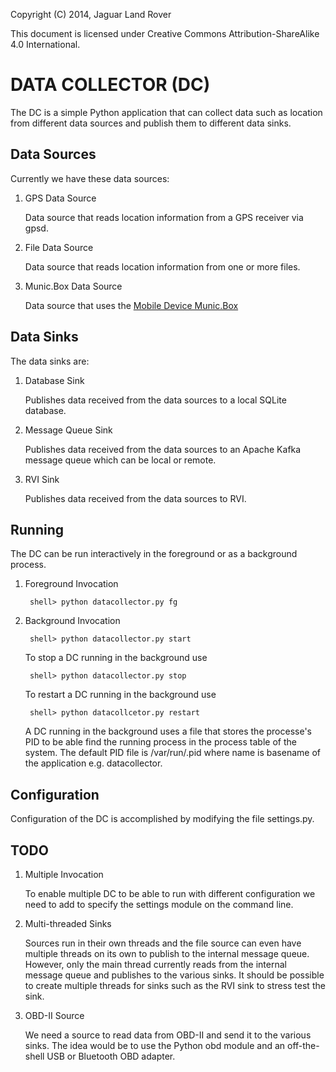 Copyright (C) 2014, Jaguar Land Rover

This document is licensed under Creative Commons
Attribution-ShareAlike 4.0 International.


DATA COLLECTOR (DC)
===================

The DC is a simple Python application that can collect data such as location
from different data sources and publish them to different data sinks.

Data Sources
------------

Currently we have these data sources:

1. GPS Data Source

   Data source that reads location information from a GPS receiver via
   gpsd.
        
2. File Data Source
 
   Data source that reads location information from one or more files.
        
3. Munic.Box Data Source
 
   Data source that uses the [Mobile Device Munic.Box](http://www.munic.io)
        
Data Sinks
----------
    
The data sinks are:

1. Database Sink

   Publishes data received from the data sources to a local SQLite database.
        
2. Message Queue Sink

   Publishes data received from the data sources to an Apache Kafka message
   queue which can be local or remote.
        
3. RVI Sink

   Publishes data received from the data sources to RVI.
        
Running
-------
        
The DC can be run interactively in the foreground or as a background process.

1. Foreground Invocation

        shell> python datacollector.py fg
        
2. Background Invocation

        shell> python datacollector.py start
        
   To stop a DC running in the background use
   
        shell> python datacollector.py stop
        
   To restart a DC running in the background use
    
        shell> python datacollcetor.py restart
        
   A DC running in the background uses a file that stores the processe's PID to
   be able find the running process in the process table of the system. The
   default PID file is /var/run/<name>.pid where name is basename of the
   application e.g. datacollector.
 
Configuration
------------- 
   
Configuration of the DC is accomplished by modifying the file settings.py.


TODO
----

1. Multiple Invocation

   To enable multiple DC to be able to run with different configuration we 
   need to add to specify the settings module on the command line.

2. Multi-threaded Sinks

   Sources run in their own threads and the file source can even have multiple
   threads on its own to publish to the internal message queue. However, only the
   main thread currently reads from the internal message queue and publishes to the
   various sinks. It should be possible to create multiple threads for sinks such
   as the RVI sink to stress test the sink.
   
3. OBD-II Source

    We need a source to read data from OBD-II and send it to the various sinks.
    The idea would be to use the Python obd module and an off-the-shell USB or
    Bluetooth OBD adapter.
